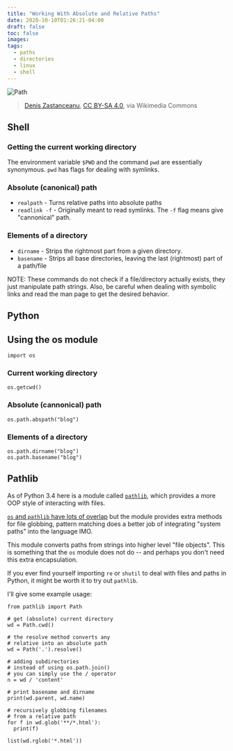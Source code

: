 ```yaml
---
title: "Working With Absolute and Relative Paths"
date: 2020-10-10T01:26:21-04:00
draft: false
toc: false
images:
tags:
  - paths
  - directories
  - linux
  - shell
---
```


![Path](/images/posts/paths/path.jpg)

> <a href="https://commons.wikimedia.org/wiki/File:Forest_path_and_trees.jpg">Denis Zastanceanu</a>, <a href="https://creativecommons.org/licenses/by-sa/4.0">CC BY-SA 4.0</a>, via Wikimedia Commons

## Shell

### Getting the current working directory

The environment variable `$PWD` and the command `pwd` are essentially synonymous.
`pwd` has flags for dealing with symlinks.

### Absolute (canonical) path

- `realpath` - Turns relative paths into absolute paths
- `readlink -f` - Originally meant to read symlinks. The `-f` flag means give "cannonical" path.

### Elements of a directory

- `dirname` - Strips the rightmost part from a given directory.
- `basename` - Strips all base directories, leaving the last (rightmost) part of a path/file

NOTE: These commands do not check if a file/directory actually exists, they just
manipulate path strings. Also, be careful when dealing with symbolic links and
read the man page to get the desired behavior.

## Python

## Using the os module

```python3
import os
```

### Current working directory

```python3
os.getcwd()
```

### Absolute (cannonical) path

```python3
os.path.abspath("blog")
```

### Elements of a directory

```python3
os.path.dirname("blog")
os.path.basename("blog")
```

## Pathlib

As of Python 3.4 here is a module called [`pathlib`](https://docs.python.org/3/library/pathlib.html#module-pathlib),
which provides a more OOP style of
interacting with files.

[`os` and `pathlib` have lots of overlap](https://docs.python.org/3/library/pathlib.html#correspondence-to-tools-in-the-os-module)
but the module provides extra methods for file globbing, pattern matching
does a better job of integrating "system paths" into the language IMO.

This module converts paths from strings
into higher level "file objects". This is something that the `os` module does
not do -- and perhaps you don't need this extra encapsulation.

If you ever find yourself importing `re` or `shutil` to deal with files and paths
in Python, it might be worth it to try out `pathlib`.

I'll give some example usage:

```python3
from pathlib import Path

# get (absolute) current directory
wd = Path.cwd()

# the resolve method converts any
# relative into an absolute path
wd = Path('.').resolve()

# adding subdirectories
# instead of using os.path.join()
# you can simply use the / operator
n = wd / 'content'

# print basename and dirname
print(wd.parent, wd.name)

# recursively globbing filenames
# from a relative path
for f in wd.glob('**/*.html'):
  print(f)

list(wd.rglob('*.html'))
```
